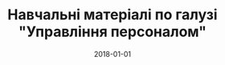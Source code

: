 ---
title: Навчальні матеріалі по галузі "Управління персоналом"
summary: Навчальні кейси та матеріали для користувачів ЕС та АУ. Драфт
authors:
    - Anton Palikhov
date: 2018-01-01
---